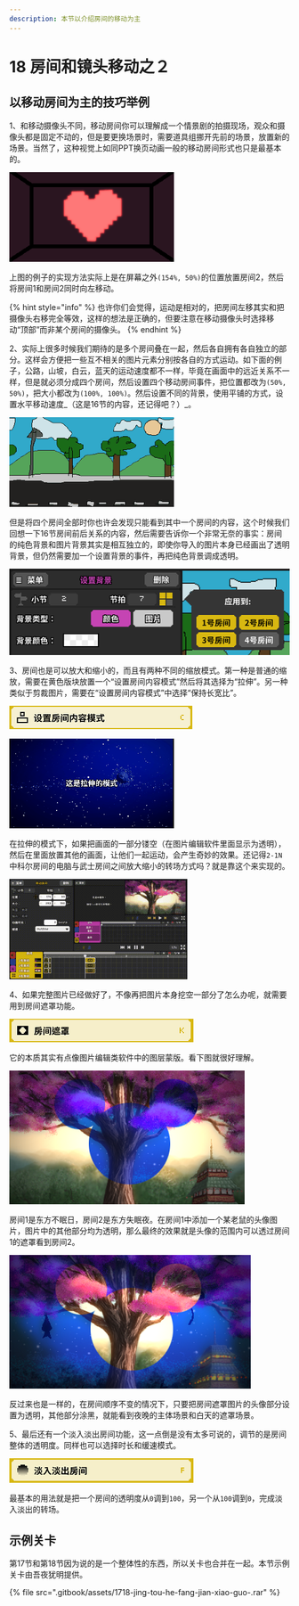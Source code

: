```yaml
---
description: 本节以介绍房间的移动为主
---
```


# 18 房间和镜头移动之２

## 以移动房间为主的技巧举例 <a id="1"></a>

1、和移动摄像头不同，移动房间你可以理解成一个情景剧的拍摄现场，观众和摄像头都是固定不动的，但是要更换场景时，需要道具组挪开先前的场景，放置新的场景。当然了，这种视觉上如同PPT换页动画一般的移动房间形式也只是最基本的。

![&#x6C34;&#x5E73;&#x79FB;&#x52A8;&#x5207;&#x6362;&#x623F;&#x95F4;](.gitbook/assets/18-1.gif)

上图的例子的实现方法实际上是在屏幕之外`(154%, 50%)`的位置放置房间2，然后将房间1和房间2同时向左移动。

{% hint style="info" %}
也许你们会觉得，运动是相对的，把房间左移其实和把摄像头右移完全等效，这样的想法是正确的，但要注意在移动摄像头时选择移动“顶部”而非某个房间的摄像头。
{% endhint %}

2、实际上很多时候我们期待的是多个房间叠在一起，然后各自拥有各自独立的部分。这样会方便把一些互不相关的图片元素分别按各自的方式运动。如下面的例子，公路，山坡，白云，蓝天的运动速度都不一样，毕竟在画面中的远近关系不一样，但是就必须分成四个房间，然后设置四个移动房间事件，把位置都改为`(50%, 50%)`，把大小都改为`(100%, 100%)`。然后设置不同的背景，使用平铺的方式，设置水平移动速度_（这是16节的内容，还记得吧？）_。

![&#x7075;&#x9B42;&#x516C;&#x8DEF;](.gitbook/assets/18-2.gif)

但是将四个房间全部时你也许会发现只能看到其中一个房间的内容，这个时候我们回想一下16节房间前后关系的内容，然后需要告诉你一个非常无奈的事实：房间的纯色背景和图片背景其实是相互独立的，即使你导入的图片本身已经画出了透明背景，但仍然需要加一个设置背景的事件，再把纯色背景调成透明。

![](.gitbook/assets/18-3.png)

3、房间也是可以放大和缩小的，而且有两种不同的缩放模式。第一种是普通的缩放，需要在黄色版块放置一个“设置房间内容模式”然后将其选择为“拉伸”。另一种类似于剪裁图片，需要在“设置房间内容模式”中选择“保持长宽比”。

![](.gitbook/assets/18-4.png)

![&#x62C9;&#x4F38;&#x4E0E;&#x4FDD;&#x6301;&#x957F;&#x5BBD;&#x6BD4;&#x7684;&#x533A;&#x522B;](.gitbook/assets/18-7.gif)

在拉伸的模式下，如果把画面的一部分镂空（在图片编辑软件里面显示为透明），然后在里面放置其他的画面，让他们一起运动，会产生奇妙的效果。还记得`2-1N`中科尔房间的电脑与武士房间之间放大缩小的转场方式吗？就是靠这个来实现的。

![&#x7981; &#x6B62; &#x5957; &#x5A03;](.gitbook/assets/18-8.gif)

4、如果完整图片已经做好了，不像再把图片本身挖空一部分了怎么办呢，就需要用到房间遮罩功能。

![](.gitbook/assets/18-11.png)

它的本质其实有点像图片编辑类软件中的图层蒙版。看下图就很好理解。

![&#x767D;&#x5929;&#x4E0D;&#x61C2;&#x591C;&#x7684;&#x9ED1;](.gitbook/assets/18-9.png)

房间1是东方不眠日，房间2是东方失眠夜。在房间1中添加一个某老鼠的头像图片，图片中的其他部分均为透明，那么最终的效果就是头像的范围内可以透过房间1的遮罩看到房间2。

![](.gitbook/assets/18-10.png)

反过来也是一样的，在房间顺序不变的情况下，只要把房间遮罩图片的头像部分设置为透明，其他部分涂黑，就能看到夜晚的主体场景和白天的遮罩场景。

5、最后还有一个淡入淡出房间功能，这一点倒是没有太多可说的，调节的是房间整体的透明度。同样也可以选择时长和缓速模式。

![](.gitbook/assets/18-12.png)

最基本的用法就是把一个房间的透明度从`0`调到`100`，另一个从`100`调到`0`，完成淡入淡出的转场。

## 示例关卡 <a id="2"></a>

第17节和第18节因为说的是一个整体性的东西，所以关卡也合并在一起。本节示例关卡由吾夜犹明提供。

{% file src=".gitbook/assets/1718-jing-tou-he-fang-jian-xiao-guo-.rar" %}

